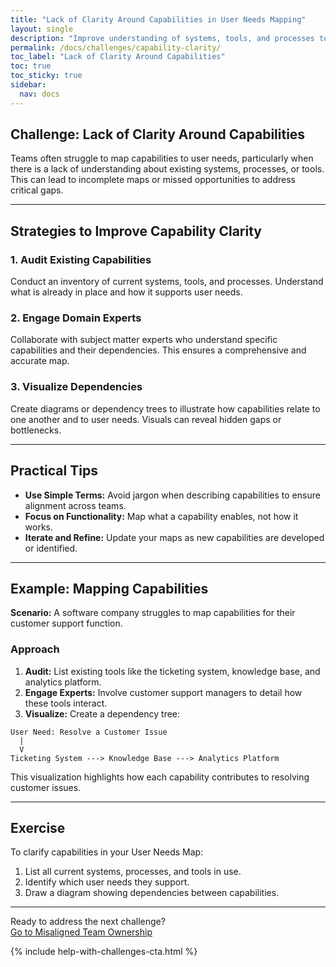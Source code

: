 ```yaml
---
title: "Lack of Clarity Around Capabilities in User Needs Mapping"
layout: single
description: "Improve understanding of systems, tools, and processes to map capabilities effectively in User Needs Mapping."
permalink: /docs/challenges/capability-clarity/
toc_label: "Lack of Clarity Around Capabilities"
toc: true
toc_sticky: true
sidebar:
  nav: docs
---
```


## Challenge: Lack of Clarity Around Capabilities

Teams often struggle to map capabilities to user needs, particularly when there is a lack of understanding about existing systems, processes, or tools. This can lead to incomplete maps or missed opportunities to address critical gaps.

---

## Strategies to Improve Capability Clarity

### 1. Audit Existing Capabilities

Conduct an inventory of current systems, tools, and processes. Understand what is already in place and how it supports user needs.

### 2. Engage Domain Experts

Collaborate with subject matter experts who understand specific capabilities and their dependencies. This ensures a comprehensive and accurate map.

### 3. Visualize Dependencies

Create diagrams or dependency trees to illustrate how capabilities relate to one another and to user needs. Visuals can reveal hidden gaps or bottlenecks.

---

## Practical Tips

- **Use Simple Terms:** Avoid jargon when describing capabilities to ensure alignment across teams.
- **Focus on Functionality:** Map what a capability enables, not how it works.
- **Iterate and Refine:** Update your maps as new capabilities are developed or identified.

---

## Example: Mapping Capabilities

**Scenario:** A software company struggles to map capabilities for their customer support function.

### Approach

1. **Audit:** List existing tools like the ticketing system, knowledge base, and analytics platform.
2. **Engage Experts:** Involve customer support managers to detail how these tools interact.
3. **Visualize:** Create a dependency tree:

```text
User Need: Resolve a Customer Issue
  |
  V
Ticketing System ---> Knowledge Base ---> Analytics Platform
```

This visualization highlights how each capability contributes to resolving customer issues.

---

## Exercise

To clarify capabilities in your User Needs Map:

1. List all current systems, processes, and tools in use.
2. Identify which user needs they support.
3. Draw a diagram showing dependencies between capabilities.

---

Ready to address the next challenge?  
[Go to Misaligned Team Ownership](/docs/challenges/misaligned-teams/)

{% include help-with-challenges-cta.html %}
